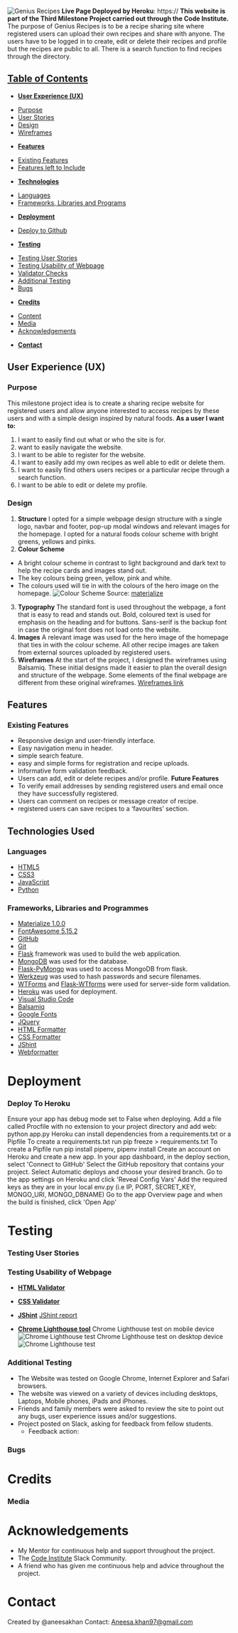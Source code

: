 ![Genius Recipes](/static/images/)
**Live Page Deployed by Heroku**: https://
**This website is part of the Third Milestone Project carried out through the Code Institute.**
The purpose of Genius Recipes is to be a recipe sharing site where registered users can upload their own recipes and share with anyone. The users have to be logged in to create, edit or delete their recipes and profile but the recipes are public to all. There is a search function to find recipes through the directory. 
## <u>Table of Contents</u>
- [**User Experience (UX)**](#user-experience-ux)
+ [Purpose](#purpose)
+ [User Stories](#user-stories)
+ [Design](#design)
+ [Wireframes](#wireframes)

- [**Features**](#features)
+ [Existing Features](#exsiting-features)
+ [Features left to Include](#features-left-to-include)

- [**Technologies**](#technologies)
+ [Languages](#languages)
+ [Frameworks, Libraries and Programs](#frameworks-libraries-and-programs)

- [**Deployment**](#deployment)
+ [Deploy to Github](#deploy-to-github)

- [**Testing**](#testing)
+ [Testing User Stories](#testing-user-stories)
+ [Testing Usability of Webpage](#testing-usability-of-webpage)
+ [Validator Checks](#validator-checks)
+ [Additional Testing](#additional-testing)
+ [Bugs](#bugs) 

- [**Credits**](#credits)
+ [Content](#content)
+ [Media](#media)
+ [Acknowledgements](#acknowledgements) 
- [**Contact**](#contact)
## **User Experience (UX)**
### Purpose
This milestone project idea is to create a sharing recipe website for registered users and allow anyone interested to access recipes by these users and with a simple design inspired by natural foods. 
**As a user I want to:**
1.	I want to easily find out what or who the site is for.
2.	want to easily navigate the website.
3.	I want to be able to register for the website.
4.	I want to easily add my own recipes as well able to edit or delete them. 
5.	I want to easily find others users recipes or a particular recipe through a search function. 
6.	I want to be able to edit or delete my profile. 
### Design
1. **Structure**
I opted for a simple webpage design structure with a single logo, navbar and footer, pop-up modal windows and relevant images for the homepage. I opted for a natural foods colour scheme with bright greens, yellows and pinks. 
2. **Colour Scheme**
-	A bright colour scheme in contrast to light background and dark text to help the recipe cards and images stand out. 
-	The key colours being green, yellow, pink and white.
-	The colours used will tie in with the colours of the hero image on the homepage. 
![Colour Scheme](assets/images/colour-scheme-2.png)
Source: [materialize]()
3. **Typography**
The standard font is used throughout the webpage, a font that is easy to read and stands out. Bold, coloured text is used for emphasis on the heading and for buttons. Sans-serif is the backup font in case the original font does not load onto the website.
4. **Images**
A relevant image was used for the hero image of the homepage that ties in with the colour scheme. All other recipe images are taken from external sources uploaded by registered users.
5. **Wireframes**
At the start of the project, I designed the wireframes using Balsamiq. These initial designs made it easier to plan the overall design and structure of the webpage. Some elements of the final webpage are different from these original wireframes.
[Wireframes link](static/pdf/MS3-wireframes.pdf)
## **Features**
### Existing Features
-	Responsive design and user-friendly interface.
-	Easy navigation menu in header.
- simple search feature.
- easy and simple forms for registration and recipe uploads. 
- Informative form validation feedback.
- Users can add, edit or delete recipes and/or profile. 
**Future Features**
-	To verify email addresses by sending registered users and email once they have successfully registered.  
-	Users can comment on recipes or message creator of recipe.   
-	registered users can save recipes to a ‘favourites’ section.  
## Technologies Used
### Languages
-	[HTML5](https://en.wikipedia.org/wiki/HTML5)
-	[CSS3](https://en.wikipedia.org/wiki/CSS)
-	[JavaScript](https://en.wikipedia.org/wiki/JavaScript)
- 	[Python]( https://www.python.org/)
### Frameworks, Libraries and Programmes
-	[Materialize 1.0.0]( https://materializecss.com/)
-	[FontAwesome 5.15.2](https://fontawesome.com/v5.15/)
-	[GitHub](https://github.com/)
-	[Git](https://git-scm.com/)
- [Flask](https://flask.palletsprojects.com/en/1.1.x/) framework was used to build the web application.
- [MongoDB](https://www.mongodb.com/) was used for the database.
- [Flask-PyMongo](https://flask-pymongo.readthedocs.io/en/latest/) was used to access MongoDB from flask.
- [Werkzeug](https://werkzeug.palletsprojects.com/en/1.0.x/) was used to hash passwords and secure filenames.
- [WTForms](https://wtforms.readthedocs.io/en/2.3.x/) and [Flask-WTforms](https://flask-wtf.readthedocs.io/en/stable/) were used for server-side form validation.
- [Heroku](https://www.heroku.com/) was used for deployment.
-	[Visual Studio Code](https://code.visualstudio.com/)
-	[Balsamiq](https://balsamiq.com/)
-	[Google Fonts](https://fonts.google.com/)
- 	[JQuery](https://jquery.com/)
- 	[HTML Formatter](https://validator.w3.org/)
-	 [CSS Formatter](https://jigsaw.w3.org/css-validator/)
-	 [JShint](https://jshint.com/)
-	 [Webformatter](https://webformatter.com/)
# Deployment
### Deploy To Heroku
Ensure your app has debug mode set to False when deploying.
Add a file called Procfile with no extension to your project directory and add web: python app.py
Heroku can install dependencies from a requirements.txt or a Pipfile
To create a requirements.txt run pip freeze > requirements.txt
To create a Pipfile run pip install pipenv, pipenv install
Create an account on Heroku and create a new app.
In your app dashboard, in the deploy section, select 'Connect to GitHub'
Select the GitHub repository that contains your project.
Select Automatic deploys and choose your desired branch.
Go to the app settings on Heroku and click 'Reveal Config Vars'
Add the required keys as they are in your local env.py (i.e IP, PORT, SECRET_KEY, MONGO_URI, MONGO_DBNAME)
Go to the app Overview page and when the build is finished, click 'Open App'
# Testing
### Testing User Stories
### Testing Usability of Webpage
- [**HTML Validator**](https://validator.w3.org/nu/#textarea)

- [**CSS Validator**](https://jigsaw.w3.org/css-validator/#validate_by_input)

- [**JShint**](https://jshint.com/) 
[JShint report](assets/images/jshint-report.png) 

- [**Chrome Lighthouse tool**](https://developers.google.com/web/tools/lighthouse)
Chrome Lighthouse test on mobile device
![Chrome Lighthouse test](assets/images/lighthouse-test-1.png)
Chrome Lighthouse test on desktop device
![Chrome Lighthouse test](assets/images/lighthouse-test-2.png)
### Additional Testing
- The Website was tested on Google Chrome, Internet Explorer and Safari browsers.
- The website was viewed on a variety of devices including desktops, Laptops, Mobile phones, iPads and iPhones.
- Friends and family members were asked to review the site to point out any bugs, user experience issues and/or suggestions.
- Project posted on Slack, asking for feedback from fellow students.
  - Feedback action:
### Bugs
# Credits
### Media
# Acknowledgements
- My Mentor for continuous help and support throughout the project.
 - The [Code Institute](https://codeinstitute.net/) Slack Community.
- A friend who has given me continuous help and advice throughout the project.
# Contact
Created by @aneesakhan
Contact: Aneesa.khan97@gmail.com
